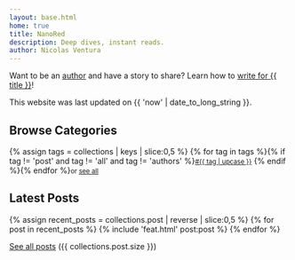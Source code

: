 ```yaml
---
layout: base.html
home: true
title: NanoRed
description: Deep dives, instant reads.
author: Nicolas Ventura
---
```

Want to be an [author](/authors) and have a story to share? Learn how to [write for {{ title }}](/write)!

This website was last updated on {{ 'now' | date_to_long_string }}.

## Browse Categories

{% assign tags = collections | keys | slice:0,5 %}
{% for tag in tags %}{% if tag != 'post' and tag != 'all' and tag != 'authors' %}<small><a href="/tag/{{ tag | slugify }}">#{{ tag | upcase }}</a></small>
{% endif %}{% endfor %}<small>or <a href="/tag">see all</a></small>

## Latest Posts

{% assign recent_posts = collections.post | reverse | slice:0,5 %}
{% for post in recent_posts %}
{% include 'feat.html' post:post %}
{% endfor %}

[See all posts](/p1) ({{ collections.post.size }})